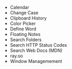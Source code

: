 - Calendar
- Change Case
- Clipboard History
- Color Picker
- Define Word
- Floating Notes
- Search Folders
- Search HTTP Status Codes
- Search Web Docs (MDN)
- ray.so
- Window Managemement